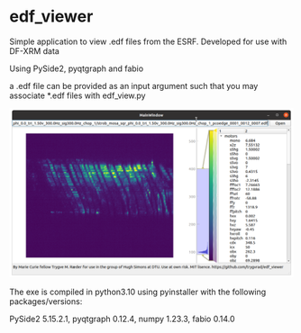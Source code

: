 # edf_viewer

Simple  application to view .edf files from the ESRF.
Developed for use with DF-XRM data

Using PySide2, pyqtgraph and fabio

a .edf file can be provided as an input argument such that you may associate \*.edf files with edf_view.py

![](example.png?raw=true)

The exe is compiled in python3.10 using pyinstaller with the following packages/versions:

PySide2                   5.15.2.1, 
pyqtgraph                 0.12.4, 
numpy                     1.23.3, 
fabio                     0.14.0
